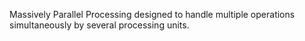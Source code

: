 Massively Parallel Processing
designed to handle multiple operations simultaneously by several processing units.